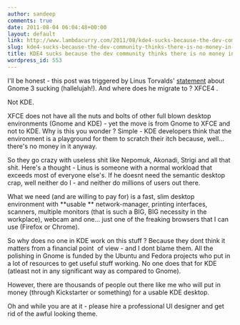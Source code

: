 ```yaml
---
author: sandeep
comments: true
date: 2011-08-04 06:04:48+00:00
layout: default
link: http://www.lambdacurry.com/2011/08/kde4-sucks-because-the-dev-community-thinks-there-is-no-money-in-it/
slug: kde4-sucks-because-the-dev-community-thinks-there-is-no-money-in-it
title: KDE4 sucks because the dev community thinks there is no money in it
wordpress_id: 553
---
```


I'll be honest - this post was triggered by Linus Torvalds' [statement](https://plus.google.com/106327083461132854143/posts/SbnL3KaVRtM) about Gnome 3 sucking (hallelujah!). And where does he migrate to ? XFCE4 .

Not KDE.

XFCE does not have all the nuts and bolts of other full blown desktop environments (Gnome and KDE) - yet the move is from Gnome to XFCE and not to KDE. Why is this you wonder ? Simple - KDE developers think that the environment is a playground for them to scratch their itch because, well... there's no money in it anyway.

So they go crazy with useless shit like Nepomuk, Akonadi, Strigi and all that shit. Here's a thought - Linus is someone with a normal workload that exceeds most of everyone else's. If he doesnt need the semantic desktop crap, well neither do I - and neither do millions of users out there.

What we need (and are willing to pay for) is a fast, slim desktop environment with **usable ** network-manager, printing interfaces, scanners, multiple monitors (that is such a BIG, BIG necessity in the workplace), webcam and one... just one of the freaking browsers that I can use (Firefox or Chrome).

So why does no one in KDE work on this stuff ? Because they dont think it matters from a financial point  of view - and I dont blame them. All the polishing in Gnome is funded by the Ubuntu and Fedora projects who put in a lot of resources to get useful stuff working. No one does that for KDE (atleast not in any significant way as compared to Gnome).

However, there are thousands of people out there like me who will put in money (through Kickstarter or something) for a usable KDE desktop.

Oh and while you are at it - please hire a professional UI designer and get rid of the awful looking theme.
